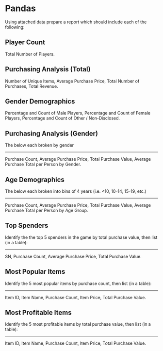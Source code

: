 # Pandas

Using attached data prepare a report which should include each of the following:

Player Count
---------------
Total Number of Players.


Purchasing Analysis (Total)
----------------------------
Number of Unique Items,
Average Purchase Price,
Total Number of Purchases,
Total Revenue.


Gender Demographics
-----------------------
Percentage and Count of Male Players,
Percentage and Count of Female Players,
Percentage and Count of Other / Non-Disclosed.


Purchasing Analysis (Gender)
---------------------------------
The below each broken by gender
____________________________________
Purchase Count,
Average Purchase Price,
Total Purchase Value,
Average Purchase Total per Person by Gender.


Age Demographics
------------------------
The below each broken into bins of 4 years (i.e. <10, 10-14, 15-19, etc.)
__________________________________________________________________________
Purchase Count,
Average Purchase Price,
Total Purchase Value,
Average Purchase Total per Person by Age Group.


Top Spenders
------------------
Identify the the top 5 spenders in the game by total purchase value, then list (in a table):
_____________________________________________________________________________________________
SN,
Purchase Count,
Average Purchase Price,
Total Purchase Value.


Most Popular Items
---------------------
Identify the 5 most popular items by purchase count, then list (in a table):
_______________________________________________________________________________
Item ID,
Item Name,
Purchase Count,
Item Price,
Total Purchase Value.




Most Profitable Items
-----------------------
Identify the 5 most profitable items by total purchase value, then list (in a table):
_______________________________________________________________________________________
Item ID,
Item Name,
Purchase Count,
Item Price,
Total Purchase Value.
